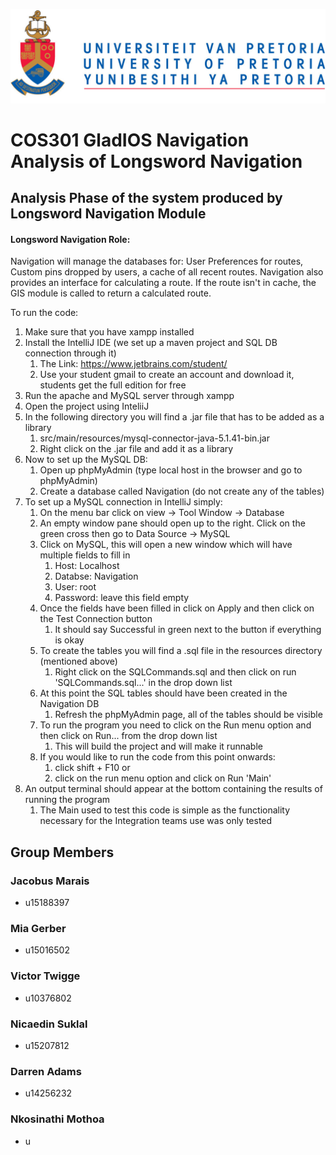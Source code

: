 ![UP Logo](UP_Logo.PNG)

# COS301 GladIOS Navigation Analysis of Longsword Navigation

## Analysis Phase of the system produced by Longsword Navigation Module


#### Longsword Navigation Role:
Navigation will manage the databases for: User Preferences for routes, Custom pins dropped by users, a cache of all recent routes. Navigation also provides an interface for calculating a route. If the route isn't in cache, the GIS module is called to return a calculated route. 


To run the code:
1) Make sure that you have xampp installed
2) Install the IntelliJ IDE (we set up a maven project and SQL DB connection through it)
    1) The Link: https://www.jetbrains.com/student/
    2) Use your student gmail to create an account and download it, students get the full edition for free 
3) Run the apache and MySQL server through xampp
4) Open the project using InteliiJ 
5) In the following directory you will find a .jar file that has to be added as a library
    1) src/main/resources/mysql-connector-java-5.1.41-bin.jar
    2) Right click on the .jar file and add it as a library
6) Now to set up the MySQL DB:
    1) Open up phpMyAdmin (type local host in the browser and go to phpMyAdmin)
    2) Create a database called Navigation (do not create any of the tables)
7) To set up a MySQL connection in IntelliJ simply:
    1) On the menu bar click on view -> Tool Window -> Database 
    2) An empty window pane should open up to the right. Click on the green cross then go to Data Source -> MySQL
    3) Click on MySQL, this will open a new window which will have multiple fields to fill in
        1) Host: Localhost
        2) Databse: Navigation
        3) User: root
        4) Password: leave this field empty 
    4) Once the fields have been filled in click on Apply and then click on the Test Connection button
        1) It should say Successful in green next to the button if everything is okay
    5) To create the tables you will find a .sql file in the resources directory (mentioned above)
        1) Right click on the SQLCommands.sql and then click on run 'SQLCommands.sql...' in the drop down list 
    6) At this point the SQL tables should have been created in the Navigation DB
        1) Refresh the phpMyAdmin page, all of the tables should be visible 
    7) To run the program you need to click on the Run menu option and then click on Run... from the drop down list
        1) This will build the project and will make it runnable
    8) If you would like to run the code from this point onwards:
        1) click shift + F10 or 
        2) click on the run menu option and click on Run 'Main'
8) An output terminal should appear at the bottom containing the results of running the program
    1) The Main used to test this code is simple as the functionality necessary for the Integration teams use was only tested
    
    
## Group Members
### Jacobus Marais
* u15188397

### Mia Gerber
*  u15016502

### Victor Twigge
* u10376802

### Nicaedin Suklal
* u15207812

### Darren Adams
* u14256232


### Nkosinathi Mothoa
* u

